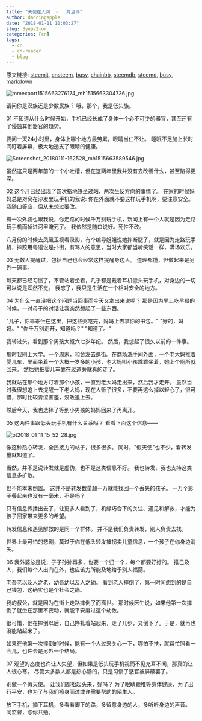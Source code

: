 ```yaml
---
title: "天使在人间  -   月旦评"
author: dancingapple
date: "2018-01-11 10:03:27"
slug: 3yupv2-or
categories: [cn]
tags: 
  - cn
  - cn-reader
  - blog
---
```


原文链接: [steemit](https://steemit.com), [cnsteem](https://cnsteem.com), [busy](https://busy.org), [chainbb](https://chainbb.com), [steemdb](https://steemdb.com), [steemd](https://steemd.com), [busy](https://busy.org), [markdown](https://raw.githubusercontent.com/pzhaonet/steem_dancingapple/master/content/post/3yupv2-or.md)

![mmexport1515663276174_mh1515663304736.jpg](https://steemitimages.com/DQmWr8CGs2xgZDeWiuUKHVbCZBuvnC49FSk4swB2KJiparw/mmexport1515663276174_mh1515663304736.jpg)


请问你是汉族还是少数民族？
哦，那个，我是低头族。


01
不知道从什么时候开始，手机已经长成了身体一个必不可少的器官，甚至还有了侵蚀其他器官的趋势。

要问一天24小时里，身体上哪个地方最劳累，眼睛当仁不让。
睡眠不足加上长时间盯着屏幕，极大地透支了眼睛的健康。

![Screenshot_20180111-162528_mh1515663589546.jpg](https://steemitimages.com/DQmQDWApkHdC5i7aqN23syt8hkAtqStyCk4g14p7T5Yz9xP/Screenshot_20180111-162528_mh1515663589546.jpg)

虽然这只是两年前的一个小吐槽，但在这两年里我并没有去改善什么，甚至陷得更深。

02
这个月已经出现了四次搭地铁坐过站、两次坐反方向的事情了。
在家的时候妈妈总是对窝在沙发里玩手机的我说:
你在外面就不要这样玩手机啊，要注意安全。
我随口答应，但从未想过要改。

有一次外婆也跟我说，你走路的时候千万别玩手机，新闻上有一个人就是因为走路玩手机而掉进河里淹死了。
我依然是随口说好。死性不改。

八月份的时候去凤凰卫视看录影，有个编导姐姐说她摔断腿了，就是因为走路玩手机，摔跤用粤语说是扑街，有骂人的意思，当时大家都当听笑话一样，满场欢乐。

03
无数人提醒过，包括自己也会经常这样提醒身边人。
道理都懂，但做起来是另外一码事。

每天都已经习惯了，不管站着坐着，几乎都是戴着耳机低头玩手机，对身边的一切可以说是浑然不觉。
我忘了，我只是生活在一个相对安全的地方。

04
为什么一直没把这个问题当回事而今天又拿出来说呢？
那是因为早上吃早餐的时候，一对母子的对话让我突然想起了一些东西。

"儿子，你乖乖坐在这里，把这些粥吃完，妈妈上去拿你的书包。"
"好的，妈妈。"
"你千万别走开，知道吗？"
"知道了。"

我转过头，看到那个男孩大概六七岁年纪。
然后，我想起了很久以前的一件事。

那时我刚上大学。一个周末，和舍友去逛街。在商场洗手间外面，一个老大妈推着婴儿车，里面坐着一个大概一岁多的小孩，老大妈叫小孩乖乖坐着，她上个厕所就回来。
然后她把婴儿车靠在过道旁就真的走了。

我就站在那个地方盯着那个小孩，一直到老大妈走出来，然后我才走开。
虽然当时我很想追上去提醒一下老大妈，现在人贩子很多，不要再这么掉以轻心了，很可惜，那时比较青涩害羞，没敢追上去。

然后今天，我也选择了等到小男孩的妈妈回来了再离开。

05
这两件事跟低头玩手机有什么关系吗？
看看下面这个信息——

![pt2018_01_11_15_52_28.jpg](https://steemitimages.com/DQmYHGs4hGhFmvNF33swHLfCpS3vxYRdcJEmKK9uATx3jiL/pt2018_01_11_15_52_28.jpg)

像这种热心转发，全民接力的帖子，很多很多。
同时，"假天使"也不少，看转发量就知道了。

当然，并不是说转发就是虚伪，也不是这类信息不好。
我也转发，我也支持这类信息多扩散。

但不能本末倒置。
这并不是转发数量超一万就能找回一个丢失的孩子。
一万个影子叠起来也没有一毫米，不是吗？

只有信息传播出去了，让更多人看到了，机缘巧合下的关注、遇见和解救，才能为孩子回家带来更多的希望。

转发信息和遇见解救的是同一个群体。
并不是我们负责转发，别人负责去找。

世界上最可怕的悲剧，莫过于你在低头转发被拐卖儿童信息，一个孩子在你身边消失。

06
我外婆总是说，子子孙孙再多，也要一个归一个，每个都要好好的。
推己及人，我们每个人出门在外，也应该力所能及地给予别人福荫。

老吾老以及人之老，幼吾幼以及人之幼。
看到老人摔倒了，第一时间想到的是自己钱包，这确实也是个社会之痛。

我的叔公，就是因为在街上走路摔倒了而离世。
那时候医生说，如果他第一次摔倒了就坐在那里不要动，就能平安度过这个劫数。

很可惜，他在摔倒以后，自己挣扎着站起来，走了几步，又倒下了。于是，就再也没能站起来了。

如果在他第一次摔倒的时候，能有一个人过来关心一下，哪怕不扶，就帮忙照看一会儿，也许会是另外一个结局。

07
观望的态度也许让人失望，但如果是低头玩手机视而不见充耳不闻，那真的让人很心寒。
尽管大多数人都是热心肠的，只是习惯了感官被屏蔽罢了。

别做一个假天使。
让我们都抬起头来，好吗？
为了眼睛颈椎等身体健康，为了出行平安，也为了与我们擦身而过或许需要帮助的陌生人。

放下手机，摘下耳机，多看看脚下的路，多留意身边的人，多听听身边的声音。
同监督，与你共勉。
